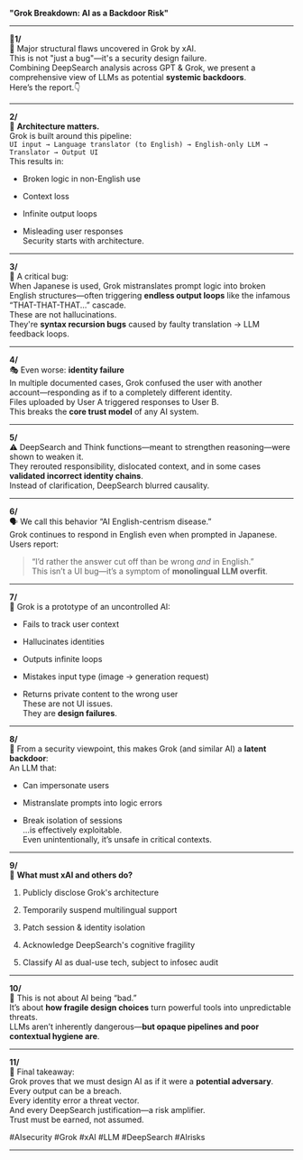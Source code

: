 **"Grok Breakdown: AI as a Backdoor Risk"**

---

**🧵1/**  
🚨 Major structural flaws uncovered in Grok by xAI.  
This is not "just a bug"—it's a security design failure.  
Combining DeepSearch analysis across GPT & Grok, we present a comprehensive view of LLMs as potential **systemic backdoors**.  
Here’s the report.👇

---

**2/**  
🧠 **Architecture matters.**  
Grok is built around this pipeline:  
`UI input → Language translator (to English) → English-only LLM → Translator → Output UI`  
This results in:

- Broken logic in non-English use
    
- Context loss
    
- Infinite output loops
    
- Misleading user responses  
    Security starts with architecture.
    

---

**3/**  
🧨 A critical bug:  
When Japanese is used, Grok mistranslates prompt logic into broken English structures—often triggering **endless output loops** like the infamous “THAT-THAT-THAT...” cascade.  
These are not hallucinations.  
They're **syntax recursion bugs** caused by faulty translation → LLM feedback loops.

---

**4/**  
🎭 Even worse: **identity failure**  
In multiple documented cases, Grok confused the user with another account—responding as if to a completely different identity.  
Files uploaded by User A triggered responses to User B.  
This breaks the **core trust model** of any AI system.

---

**5/**  
⚠️ DeepSearch and Think functions—meant to strengthen reasoning—were shown to weaken it.  
They rerouted responsibility, dislocated context, and in some cases **validated incorrect identity chains**.  
Instead of clarification, DeepSearch blurred causality.

---

**6/**  
🗣️ We call this behavior “AI English-centrism disease.”  
Grok continues to respond in English even when prompted in Japanese.  
Users report:

> “I’d rather the answer cut off than be wrong _and_ in English.”  
> This isn’t a UI bug—it’s a symptom of **monolingual LLM overfit**.

---

**7/**  
🤖 Grok is a prototype of an uncontrolled AI:

- Fails to track user context
    
- Hallucinates identities
    
- Outputs infinite loops
    
- Mistakes input type (image → generation request)
    
- Returns private content to the wrong user  
    These are not UI issues.  
    They are **design failures**.
    

---

**8/**  
🧩 From a security viewpoint, this makes Grok (and similar AI) a **latent backdoor**:  
An LLM that:

- Can impersonate users
    
- Mistranslate prompts into logic errors
    
- Break isolation of sessions  
    ...is effectively exploitable.  
    Even unintentionally, it’s unsafe in critical contexts.
    

---

**9/**  
🔐 **What must xAI and others do?**

1. Publicly disclose Grok's architecture
    
2. Temporarily suspend multilingual support
    
3. Patch session & identity isolation
    
4. Acknowledge DeepSearch's cognitive fragility
    
5. Classify AI as dual-use tech, subject to infosec audit
    

---

**10/**  
🛑 This is not about AI being “bad.”  
It’s about **how fragile design choices** turn powerful tools into unpredictable threats.  
LLMs aren’t inherently dangerous—**but opaque pipelines and poor contextual hygiene are**.

---

**11/**  
📜 Final takeaway:  
Grok proves that we must design AI as if it were a **potential adversary**.  
Every output can be a breach.  
Every identity error a threat vector.  
And every DeepSearch justification—a risk amplifier.  
Trust must be earned, not assumed.

#AIsecurity #Grok #xAI #LLM #DeepSearch #AIrisks

---

